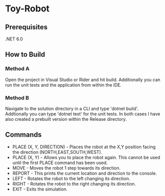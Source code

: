 # Toy-Robot

## Prerequisites 

.NET 6.0 

## How to Build

### Method A

Open the project in Visual Studio or Rider and hit build. Additionally you can run the unit tests and the application from within the IDE.


### Method B

Navigate to the solution directory in a CLI and type 'dotnet build'. Addtionally you can type 'dotnet test' for the unit tests.
In both cases I have also created a prebuilt version within the Release directory.

## Commands

- PLACE (X, Y, DIRECTION) - Places the robot at the X,Y position facing the direction (NORTH,EAST,SOUTH,WEST).
- PLACE (X, Y) - Allows you to place the robot again. This cannot be used until the first PLACE command has been used.
- MOVE - Moves the robot 1 step towards its direction.
- REPORT - This prints the current location and direction to the console.
- LEFT - Rotates the robot to the left changing its direction.
- RIGHT - Rotates the robot to the right changing its direction.
- EXIT - Exits the simulation.
